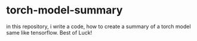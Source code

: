 # torch-model-summary
in this repository, i write a code, how to create a summary of a torch model same like tensorflow. Best of Luck!
